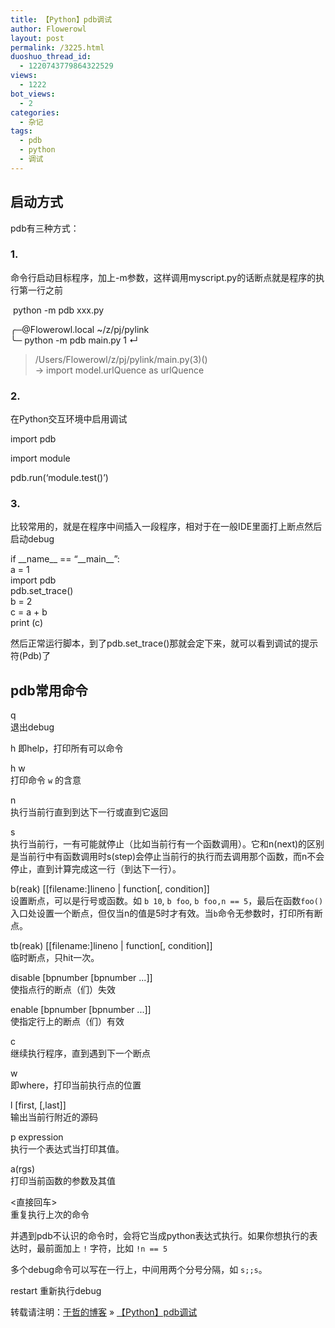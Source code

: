 ```yaml
---
title: 【Python】pdb调试
author: Flowerowl
layout: post
permalink: /3225.html
duoshuo_thread_id:
  - 1220743779864322529
views:
  - 1222
bot_views:
  - 2
categories:
  - 杂记
tags:
  - pdb
  - python
  - 调试
---
```

## 启动方式

pdb有三种方式：

### 1.

命令行启动目标程序，加上-m参数，这样调用myscript.py的话断点就是程序的执行第一行之前

 python -m pdb xxx.py

╭─@Flowerowl.local ~/z/pj/pylink  
╰─ python -m pdb main.py 1 ↵  
> /Users/Flowerowl/z/pj/pylink/main.py(3)<module>()  
-> import model.urlQuence as urlQuence

### 2.

在Python交互环境中启用调试

import pdb

import module

pdb.run(‘module.test()&#8217;)

### 3.

比较常用的，就是在程序中间插入一段程序，相对于在一般IDE里面打上断点然后启动debug

if \_\_name\_\_ == &#8220;\_\_main\_\_&#8221;:  
a = 1  
import pdb  
pdb.set_trace()  
b = 2  
c = a + b  
print (c)

然后正常运行脚本，到了pdb.set_trace()那就会定下来，就可以看到调试的提示符(Pdb)了

## pdb常用命令

q  
退出debug

h 即help，打印所有可以命令

h w   
打印命令 `w` 的含意

n  
执行当前行直到到达下一行或直到它返回

s  
执行当前行，一有可能就停止（比如当前行有一个函数调用）。它和n(next)的区别是当前行中有函数调用时s(step)会停止当前行的执行而去调用那个函数，而n不会停止，直到计算完成这一行（到达下一行）。

b(reak) [[filename:]lineno | function[, condition]]  
设置断点，可以是行号或函数。如 `b 10`, `b foo`, `b foo,n == 5`，最后在函数`foo()`入口处设置一个断点，但仅当n的值是5时才有效。当`b`命令无参数时，打印所有断点。

tb(reak) [[filename:]lineno | function[, condition]]  
临时断点，只hit一次。

disable [bpnumber [bpnumber ...]]  
使指点行的断点（们）失效

enable [bpnumber [bpnumber ...]]  
使指定行上的断点（们）有效

c  
继续执行程序，直到遇到下一个断点

w  
即where，打印当前执行点的位置

l [first, [,last]]  
输出当前行附近的源码

p expression  
执行一个表达式当打印其值。

a(rgs)  
打印当前函数的参数及其值

<直接回车>  
重复执行上次的命令

并遇到pdb不认识的命令时，会将它当成python表达式执行。如果你想执行的表达时，最前面加上 `!` 字符，比如 `!n == 5`

多个debug命令可以写在一行上，中间用两个分号分隔，如 `s;;s`。

restart 重新执行debug

转载请注明：[于哲的博客][1] &raquo; [【Python】pdb调试][2]

 [1]: http://localhost/wordpress
 [2]: http://localhost/wordpress/3225.html
